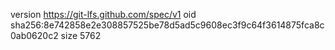 version https://git-lfs.github.com/spec/v1
oid sha256:8e742858e2e308857525be78d5ad5c9608ec3f9c64f3614875fca8c0ab0620c2
size 5762
